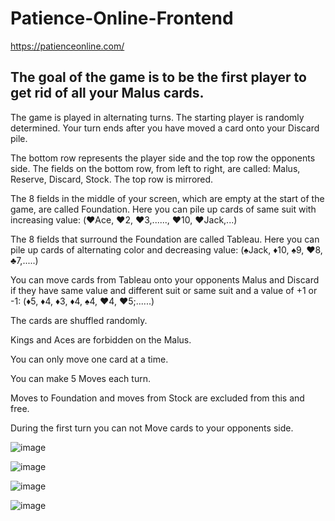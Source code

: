# Patience-Online-Frontend
https://patienceonline.com/ 

## The goal of the game is to be the first player to get rid of all your Malus cards.

The game is played in alternating turns. The starting player is randomly determined.
Your turn ends after you have moved a card onto your Discard pile.

The bottom row represents the player side and the top row the opponents side.
The fields on the bottom row, from left to right, are called: Malus, Reserve, Discard, Stock.
The top row is mirrored.

The 8 fields in the middle of your screen, which are empty at the start of the game, are called Foundation.
Here you can pile up cards of same suit with increasing value: (♥️Ace, ♥️2, ♥️3,......, ♥️10, ♥️Jack,...)

The 8 fields that surround the Foundation are called Tableau.
Here you can pile up cards of alternating color and decreasing value: (♠️Jack, ♦️10, ♠️9, ♥️8, ♣️7,.....)

You can move cards from Tableau onto your opponents Malus and Discard
if they have same value and different suit or same suit and a value of +1 or -1: (♦️5, ♦️4, ♦️3, ♦️4, ♠️4, ♥️4, ♥️5;......)

The cards are shuffled randomly.

Kings and Aces are forbidden on the Malus.

You can only move one card at a time.

You can make 5 Moves each turn.

Moves to Foundation and moves from Stock are excluded from this and free.

During the first turn you can not Move cards to your opponents side.

![image](https://user-images.githubusercontent.com/39095721/171749601-7af3e371-dcf4-47ce-be79-821fdf1561b5.png)

![image](https://user-images.githubusercontent.com/39095721/171749685-f3d2214c-9f28-42a7-a5f8-b98ad7788f79.png)

![image](https://user-images.githubusercontent.com/39095721/171749726-8f832463-db87-4aca-9db4-d57ec141b9fb.png)

![image](https://user-images.githubusercontent.com/39095721/171749772-4985615e-a8ff-4237-a989-a327226f9762.png)

